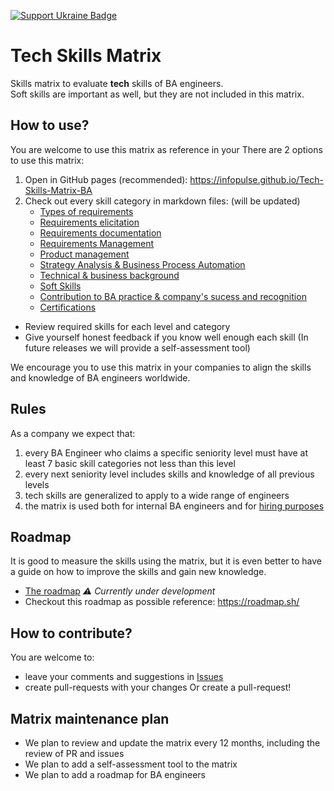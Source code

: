 [![Support Ukraine Badge](https://bit.ly/support-ukraine-now)](https://github.com/support-ukraine/support-ukraine)

# Tech Skills Matrix

Skills matrix to evaluate **tech** skills of BA engineers.  
Soft skills are important as well, but they are not included in this matrix.

## How to use?

You are welcome to use this matrix as reference in your
There are 2 options to use this matrix:

1. Open in GitHub pages (recommended): https://infopulse.github.io/Tech-Skills-Matrix-BA
2. Check out every skill category in markdown files: (will be updated)
   - [Types of requirements](matrix/01.md)
   - [Requirements elicitation](matrix/02.md)
   - [Requirements documentation](matrix/03.md)
   - [Requirements Management](matrix/04.md)
   - [Product management](matrix/05.md)
   - [Strategy Analysis & Business Process Automation](matrix/06.md)
   - [Technical & business background](matrix/07.md)
   - [Soft Skills](matrix/08.md)
   - [Contribution to BA practice & company's sucess and recognition](matrix/09.md)
   - [Certifications](matrix/10.md)

- Review required skills for each level and category
- Give yourself honest feedback if you know well enough each skill (In future releases we will provide a self-assessment tool)

We encourage you to use this matrix in your companies to align the skills and knowledge of BA engineers worldwide.

## Rules

As a company we expect that:

1. every BA Engineer who claims a specific seniority level must have at least 7 basic skill categories not less than this level
2. every next seniority level includes skills and knowledge of all previous levels
3. tech skills are generalized to apply to a wide range of engineers
4. the matrix is used both for internal BA engineers and for [hiring purposes](https://www.infopulse.com/join-us?specialization=2)

## Roadmap

It is good to measure the skills using the matrix, but it is even better to have a guide on how to improve the skills
and gain new knowledge.

- [The roadmap](roadmap/roadmap.md) _⚠️ Currently under development_
- Checkout this roadmap as possible reference: https://roadmap.sh/

## How to contribute?

You are welcome to:

- leave your comments and suggestions in [Issues](https://github.com/infopulse/Tech-Skills-Matrix-BA/issues)
- create pull-requests with your changes
  Or create a pull-request!

## Matrix maintenance plan

- We plan to review and update the matrix every 12 months, including the review of PR and issues
- We plan to add a self-assessment tool to the matrix
- We plan to add a roadmap for BA engineers
